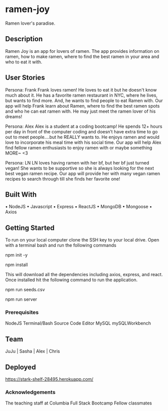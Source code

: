 # ramen-joy
Ramen lover's paradise.

## Description

Ramen Joy is an app for lovers of ramen. The app provides information on ramen, how to make ramen, where to find the best ramen in your area and who to eat it with.

## User Stories

Persona: ​Frank
Frank loves ramen! He loves to eat it but he doesn't know much about it. He has a favorite ramen restaurant in NYC, where he lives, but wants to find more. And, he wants to find people to eat Ramen with. Our app will help Frank learn about Ramen, where to find the best ramen spots and who he can eat ramen with. He may just meet the ramen lover of his dreams!

Persona: ​Alex
Alex is a student at a coding bootcamp! He spends 12+ hours per day in front of the computer coding and doesn’t have extra time to go out to meet people....but he REALLY wants to. He enjoys ramen and would love to incorporate his meal time with his social time. Our app will help Alex find fellow ramen enthusiasts to enjoy ramen with or maybe something MORE~ <3

Persona: ​LN
LN loves having ramen with her bf, but her bf just turned vegan! She wants to be supportive so she is always looking for the next best vegan ramen recipe. Our app will provide her with many vegan ramen recipes to search through till she finds her favorite one!

## Built With 

•   NodeJS
•   Javascript
•   Express
•   ReactJS
•   MongoDB
•   Mongoose
•   Axios


## Getting Started

To run on your local computer clone the SSH key to your local drive. Open with a terminal bash and run the following commands

npm init -y

npm install 

This will download all the dependencies including axios, express, and react. Once installed hit the following command to run the application. 

npm run seeds.csv

npm run server



### Prerequisites

NodeJS
Terminal/Bash
Source Code Editor
MySQL
mySQLWorkbench


## Team

JuJu  |  Sasha  |  Alex  | Chris


## Deployed

https://stark-shelf-28495.herokuapp.com/


### Acknowledgements

The teaching staff at Columbia Full Stack Bootcamp
Fellow classmates 
